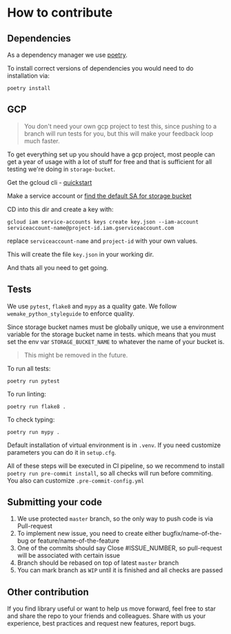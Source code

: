 # How to contribute

## Dependencies

As a dependency manager we use [poetry](https://github.com/python-poetry/poetry).

To install correct versions of dependencies you would need to do installation via:

```
poetry install
```


## GCP

>You don't need your own gcp project to test this, since pushing to a branch will run tests for you, but this will make your feedback loop much faster.

To get everything set up you should have a gcp project, most people can get a year of usage with a lot of stuff for free and that is sufficient for all testing we're doing in `storage-bucket`.

Get the gcloud cli - [quickstart](https://cloud.google.com/sdk/docs/quickstarts)

Make a service account or [find the default SA for storage bucket](https://cloud.google.com/storage/docs/getting-service-account)

CD into this dir and create a key with:
```
gcloud iam service-accounts keys create key.json --iam-account serviceaccount-name@project-id.iam.gserviceaccount.com
```
replace `serviceaccount-name` and `project-id` with your own values.

This will create the file `key.json` in your working dir.

And thats all you need to get going.


## Tests

We use `pytest`, `flake8` and `mypy` as a quality gate. We follow `wemake_python_styleguide` to enforce quality.

Since storage bucket names must be globally unique, we use a environment variable for the storage bucket name in tests. which means that you must set the env var `STORAGE_BUCKET_NAME` to whatever the name of your bucket is.
>This might be removed in the future.

To run all tests:

```
poetry run pytest
```

To run linting:

```
poetry run flake8 .
```

To check typing:

```
poetry run mypy .
```

Default installation of virtual environment is in `.venv`. If you need customize parameters you can do it in `setup.cfg`.

All of these steps will be executed in CI pipeline, so we recommend to install `poetry run pre-commit install`, so all checks will run before commiting. You also can customize `.pre-commit-config.yml`


## Submitting your code

1. We use protected `master` branch, so the only way to push code is via Pull-request
2. To implement new issue, you need to create either bugfix/name-of-the-bug or feature/name-of-the-feature
3. One of the commits should say Close #ISSUE_NUMBER, so pull-request will be associated with certain issue
4. Branch should be rebased on top of latest `master` branch
5. You can mark branch as `WIP` until it is finished and all checks are passed


## Other contribution

If you find library useful or want to help us move forward, feel free to star and share the repo to your friends and colleagues. Share with us your experience, best practices and request new features, report bugs.

